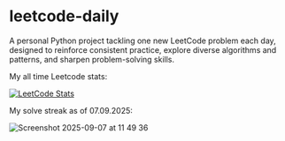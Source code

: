 # leetcode-daily

A personal Python project tackling one new LeetCode problem each day, designed to reinforce consistent practice, explore diverse algorithms and patterns, and sharpen problem-solving skills.

My all time Leetcode stats:

[![LeetCode Stats](https://leetcard.jacoblin.cool/uygarpolat?theme=dark&ext=contest&ext=heatmap)](https://leetcode.com/uygarpolat/)

My solve streak as of 07.09.2025:

![Screenshot 2025-09-07 at 11 49 36](https://github.com/user-attachments/assets/d96d6258-8310-40b2-bccc-2fe56944140b)
